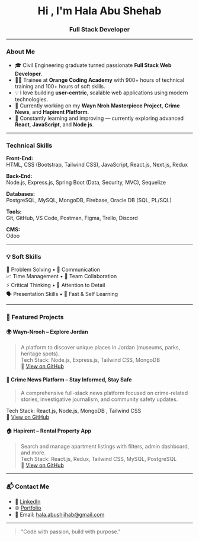 <h1 align="center">Hi , I'm Hala Abu Shehab</h1>
<h3 align="center"> Full Stack Developer</h3>

---

###  About Me

- 🎓 Civil Engineering graduate turned passionate **Full Stack Web Developer**.
- 🧑‍💻 Trainee at **Orange Coding Academy** with 900+ hours of technical training and 100+ hours of soft skills.
- 💡 I love building **user-centric**, scalable web applications using modern technologies.
- 🔭 Currently working on my **Wayn Nroh Masterpiece Project**, **Crime News**, and **Hapirent Platform**.
- 🌱 Constantly learning and improving — currently exploring advanced **React**, **JavaScript**, and **Node js**.

---

###  Technical Skills

**Front-End:**  
HTML, CSS (Bootstrap, Tailwind CSS), JavaScript, React.js, Next.js, Redux

**Back-End:**  
Node.js, Express.js, Spring Boot (Data, Security, MVC), Sequelize

**Databases:**  
PostgreSQL, MySQL, MongoDB, Firebase, Oracle DB (SQL, PL/SQL)

**Tools:**  
Git, GitHub, VS Code, Postman, Figma, Trello, Discord

**CMS:**  
Odoo

---

### 💡 Soft Skills

🧩 Problem Solving • 💬 Communication  
📈 Time Management • 🤝 Team Collaboration  
⚡ Critical Thinking • 🎯 Attention to Detail  
🗣️ Presentation Skills • 🧠 Fast & Self Learning

---

### 📌 Featured Projects

#### 🌍 Wayn-Nrooh – Explore Jordan
> A platform to discover unique places in Jordan (museums, parks, heritage spots).  
Tech Stack: Node.js, Express.js, Tailwind CSS, MongoDB  
🔗 [View on GitHub]([https://github.com/yourusername/wayn-nrooh](https://github.com/halaabushehab/Wayn-Nrooh-Website.git))

#### 📰 Crime News Platform – Stay Informed, Stay Safe
> A comprehensive full-stack news platform focused on crime-related stories, investigative journalism, and community safety updates.

Tech Stack: React.js, Node.js, MongoDB , Tailwind CSS  
🔗 [View on GitHub]([https://github.com/yourusername/aroma](https://github.com/halaabushehab/CRIMEGAZETTE.git))

#### 🏠 Hapirent – Rental Property App
> Search and manage apartment listings with filters, admin dashboard, and more.  
Tech Stack: React.js, Redux, Tailwind CSS, MySQL, PostgreSQL  
🔗 [View on GitHub]([https://github.com/yourusername/hapirent](https://github.com/halaabushehab/Rent-Project-1.git))

---

### 📬 Contact Me

- 📎 [LinkedIn](https://www.linkedin.com/in/hala-abu-shehab-/)  
- 🌐 [Portfolio](https://halaabushehab.github.io/-portfolio-website/)  
- 💌 Email: hala.abushiihab@gmail.com

---

>  "Code with passion, build with purpose."

